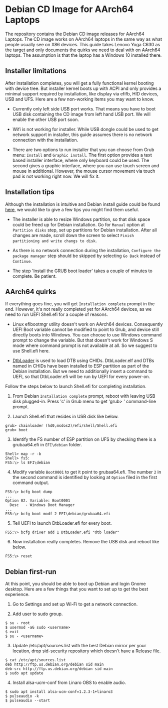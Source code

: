 # Debian CD Image for AArch64 Laptops

The repository contains the Debian CD image releases for AArch64
Laptops.  The CD image works on AArch64 laptops in the same way as what
people usually see on X86 devices.  This guide takes Lenovo Yoga C630 as
the target and only documents the quirks we need to deal with on AArch64
laptops.  The assumption is that the laptop has a Windows 10 installed
there.

## Installer limitations

After installation completes, you will get a fully functional kernel
booting with device tree.  But installer kernel boots up with ACPI and
only provides a minimal support required by installation, like display
via efifb, HID devices, USB and UFS.  Here are a few non-working
items you may want to know.

* Currently only left side USB port works.  That means you have to boot
  USB disk containing the CD image from left hand USB port.  We will
  enable the other USB port soon.

* Wifi is not working for installer.  While USB dongle could be used to
  get network support in installer, this guide assumes there is no
  network connection with the installation.

* There are two options to run installer that you can choose from Grub
  menu: `Install` and `Graphic install`.  The first option provides
  a text based installer interface, where only keyboard could be used.
  The second gives a graphic interface, where you can use touch screen
  and mouse in additional.  However, the mouse cursor movement via touch
  pad is not working right now.  We will fix it.

## Installation tips

Although the installation is intuitive and Debian install guide could be found [here](https://www.debian.org/releases/stable/installmanual),
we would like to give a few tips you might find them useful.

* The installer is able to resize Windows partition, so that disk space
  could be freed up for Debian installation.  Go for `Manual` option at
  `Partition disks` step, set up partitions for Debian installation.
  After all changes are made, scroll down the screen to select
  `Finish partitioning and write changs to disk`.

* As there is no network connection during the installation, `Configure
  the package manager` step should be skipped by selecting `Go Back`
  instead of `Continue`.

* The step 'Install the GRUB boot loader' takes a couple of minutes to
  complete.  Be patient.

## AArch64 quirks

If everything goes fine, you will get `Installation complete` prompt in
the end.  However, it's not really completed yet for AArch64 devices, as
we need to run UEFI Shell.efi for a couple of reasons.

* Linux efibootmgr utility doesn't work on AArch64 devices.  Consequently
  UEFI Boot variable cannot be modified to point to Grub, and device
  still directly boots into Windows.  You can choose to use Windows command
  prompt to change the variable.  But that doesn't work for Windows S mode
  where command prompt is not available at all.  So we suggest to use
  Shell.efi here.

* [DtbLoader](https://github.com/robclark/edk2/tree/dtbloader-chid) is
  used to load DTB using CHIDs.  DtbLoader.elf and DTBs named in CHIDs
  have been installed to ESP partition as part of the Debian
  installation.  But we need to additionally insert a command to UEFI,
  so that DtbLoader.efi will be run by UEFI for every power-on.

Follow the steps below to launch Shell.efi for completing installation.

1. From Debian `Installation complete` prompt, reboot with leaving USB
   disk plugged-in.  Press 'c' in Grub menu to get 'grub> '
   command-line prompt.

2. Launch Shell.efi that resides in USB disk like below.

```
grub> chainloader (hd0,msdos2)/efi/shell/Shell.efi
grub> boot
```

3. Identify the FS number of ESP partition on UFS by checking there
   is a grubaa64.efi in `EFI\debian` folder.

```
Shell> map -r -b
Shell> fs5:
FS5:\> ls EFI\debian
```

4. Modify variable `Boot0001` to get it point to grubaa64.efi.  The number
   `2` in the second command is identified by looking at `Option` filed in
   the first command output.

```
FS5:\> bcfg boot dump
...
Option 02. Variable: Boot0001
  Desc   - Windows Boot Manager
...
FS5:\> bcfg boot modf 2 EFI\debian/grubaa64.efi
```

5. Tell UEFI to launch DtbLoader.efi for every boot.

```
FS5:\> bcfg driver add 1 DtbLoader.efi "dtb loader"
```
6. Now installation really completes.  Remove the USB disk and reboot
   like below.

```
FS5:\> reset
```

## Debian first-run

At this point, you should be able to boot up Debian and login Gnome
desktop.  Here are a few things that you want to set up to get the best
experience.

1. Go to Settings and set up Wi-Fi to get a network connection.

2. Add user to sudo group.

```
$ su - root
$ usermod -aG sudo <username>
$ exit
$ su - <username>
```

3. Update /etc/apt/sources.list with the best Debian mirror per your
   location, drop sid-security repository which doesn't have a Release
   file.

```
$ cat /etc/apt/sources.list
deb http://ftp.us.debian.org/debian sid main
deb-src http://ftp.us.debian.org/debian sid main
$ sudo apt update
```

4. Install alsa-ucm-conf from Linaro OBS to enable audio.

```
$ sudo apt install alsa-ucm-conf=1.2.3-1+linaro3
$ pulseaudio -k
$ pulseaudio --start
```
